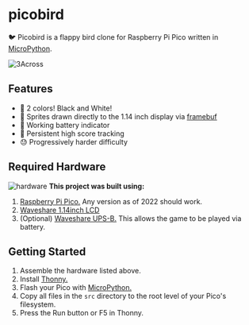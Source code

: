 # picobird
:bird: Picobird is a flappy bird clone for Raspberry Pi Pico written in [MicroPython](https://micropython.org/).

![3Across](https://user-images.githubusercontent.com/2415156/183221824-29199a7d-3a28-4896-a8cb-d716be9346ac.png)

## Features
- 🖤 2 colors! Black and White!
- 👾 Sprites drawn directly to the 1.14 inch display via [framebuf](https://docs.micropython.org/en/latest/library/framebuf.html)
- 🪫 Working battery indicator
- 💯 Persistent high score tracking
- 😓 Progressively harder difficulty

## Required Hardware 
![hardware](https://user-images.githubusercontent.com/2415156/183222730-2b366be4-843f-4d9b-9a0f-c80137af3bb2.jpg)
**This project was built using:**
1. [Raspberry Pi Pico.](https://www.raspberrypi.com/products/raspberry-pi-pico/) Any version as of 2022 should work.
2. [Waveshare 1.14inch LCD](https://www.waveshare.com/wiki/Pico-LCD-1.14)
3. (Optional) [Waveshare UPS-B.](https://www.waveshare.com/wiki/Pico-UPS-B) This allows the game to be played via battery.

## Getting Started

1. Assemble the hardware listed above.
2. Install [Thonny.](https://projects.raspberrypi.org/en/projects/getting-started-with-the-pico/2)
3. Flash your Pico with [MicroPython.](https://projects.raspberrypi.org/en/projects/getting-started-with-the-pico/3)
4. Copy all files in the `src` directory to the root level of your Pico's filesystem.
5. Press the Run button or F5 in Thonny.

